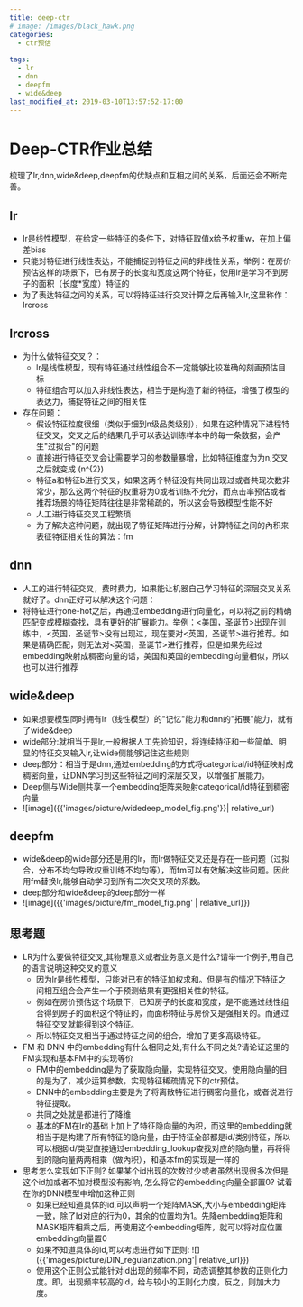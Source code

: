 ```yaml
---
title: deep-ctr
# image: /images/black_hawk.png
categories:
  - ctr预估
    
tags:
  - lr
  - dnn
  - deepfm
  - wide&deep
last_modified_at: 2019-03-10T13:57:52-17:00
---
```


# Deep-CTR作业总结
梳理了lr,dnn,wide&deep,deepfm的优缺点和互相之间的关系，后面还会不断完善。


## lr
- lr是线性模型，在给定一些特征的条件下，对特征取值x给予权重w，在加上偏差bias
- 只能对特征进行线性表达，不能捕捉到特征之间的非线性关系，举例：在房价预估这样的场景下，已有房子的长度和宽度这两个特征，使用lr是学习不到房子的面积（长度*宽度）特征的
- 为了表达特征之间的关系，可以将特征进行交叉计算之后再输入lr,这里称作：lrcross

## lrcross
- 为什么做特征交叉？：
    - lr是线性模型，现有特征通过线性组合不一定能够比较准确的刻画预估目标
    - 特征组合可以加入非线性表达，相当于是构造了新的特征，增强了模型的表达力，捕捉特征之间的相关性
- 存在问题：
    - 假设特征粒度很细（类似于细到n级品类级别），如果在这种情况下进程特征交叉，交叉之后的结果几乎可以表达训练样本中的每一条数据，会产生"过拟合"的问题
    - 直接进行特征交叉会让需要学习的参数量暴增，比如特征维度为为n,交叉之后就变成 \(n^{2}\)
    - 特征a和特征b进行交叉，如果这两个特征没有共同出现过或者共现次数非常少，那么这两个特征的权重将为0或者训练不充分，而点击率预估或者推荐场景的特征矩阵往往是非常稀疏的，所以这会导致模型性能不好
    - 人工进行特征交叉工程繁琐
    - 为了解决这种问题，就出现了特征矩阵进行分解，计算特征之间的內积来表征特征相关性的算法：fm
    
## dnn
- 人工的进行特征交叉，费时费力，如果能让机器自己学习特征的深层交叉关系就好了。dnn正好可以解决这个问题：
- 将特征进行one-hot之后，再通过embedding进行向量化，可以将之前的精确匹配变成模糊查找，具有更好的扩展能力。举例：<美国，圣诞节>出现在训练中，<英国，圣诞节>没有出现过，现在要对<英国，圣诞节>进行推荐。如果是精确匹配，则无法对<英国，圣诞节>进行推荐，但是如果先经过embedding映射成稠密向量的话，美国和英国的embedding向量相似，所以也可以进行推荐

## wide&deep 
- 如果想要模型同时拥有lr（线性模型）的"记忆"能力和dnn的"拓展"能力，就有了wide&deep
- wide部分:就相当于是lr,一般根据人工先验知识，将连续特征和一些简单、明显的特征交叉输入lr,让wide侧能够记住这些规则
- deep部分：相当于是dnn,通过embedding的方式将categorical/id特征映射成稠密向量，让DNN学习到这些特征之间的深层交叉，以增强扩展能力。
- Deep侧与Wide侧共享一个embedding矩阵来映射categorical/id特征到稠密向量
- ![image]({{'images/picture/widedeep_model_fig.png'}}| relative_url)

## deepfm
- wide&deep的wide部分还是用的lr，而lr做特征交叉还是存在一些问题（过拟合，分布不均匀导致权重训练不均匀等），而fm可以有效解决这些问题。因此用fm替换lr,能够自动学习到所有二次交叉项的系数。
- deep部分和wide&deep的deep部分一样
- ![image]({{'images/picture/fm_model_fig.png' | relative_url}})

## 思考题
- LR为什么要做特征交叉,其物理意义或者业务意义是什么?请举一个例子,用自己的语言说明这种交叉的意义
    - 因为lr是线性模型，只能对已有的特征加权求和。但是有的情况下特征之间相互组合会产生一个于预测结果有更强相关性的特征。
    - 例如在房价预估这个场景下，已知房子的长度和宽度，是不能通过线性组合得到房子的面积这个特征的，而面积特征与房价又是强相关的。而通过特征交叉就能得到这个特征。
    - 所以特征交叉相当于通过特征之间的组合，增加了更多高级特征。
- FM 和 DNN 中的embedding有什么相同之处,有什么不同之处?请论证这里的FM实现和基本FM中的实现等价
    - FM中的embedding是为了获取隐向量，实现特征交叉。使用隐向量的目的是为了，减少运算参数，实现特征稀疏情况下的ctr预估。
    - DNN中的embedding主要是为了将离散特征进行稠密向量化，或者说进行特征提取。
    - 共同之处就是都进行了降维
    - 基本的FM在lr的基础上加上了特征隐向量的內积，而这里的embedding就相当于是构建了所有特征的隐向量，由于特征全部都是id/类别特征，所以可以根据id/类型直接通过embedding_lookup查找对应的隐向量，再将得到的隐向量两两相乘（做內积），和基本fm的实现是一样的
- 思考怎么实现如下正则? 如果某个id出现的次数过少或者虽然出现很多次但是这个id加或者不加对模型没有影响, 怎么将它的embedding向量全部置0? 试着在你的DNN模型中增加这种正则
    - 如果已经知道具体的id,可以声明一个矩阵MASK,大小与embedding矩阵一致，除了Id对应的行为0，其余的位置均为1。先降embedding矩阵和MASK矩阵相乘之后，再使用这个embedding矩阵，就可以将对应位置embedding向量置0
    - 如果不知道具体的id,可以考虑进行如下正则:
    ![]({{'images/picture/DIN_regularization.png'| relative_url}})
    - 使用这个正则公式能针对id出现的频率不同，动态调整其参数的正则化力度。即，出现频率较高的id，给与较小的正则化力度，反之，则加大力度。
    


    